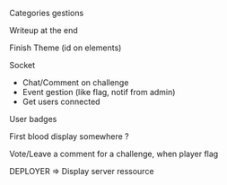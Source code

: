 Categories gestions

Writeup at the end

Finish Theme (id on elements)

Socket
- Chat/Comment on challenge
- Event gestion (like flag, notif from admin)
- Get users connected

User badges

First blood display somewhere ?

Vote/Leave a comment for a challenge, when player flag

DEPLOYER => Display server ressource